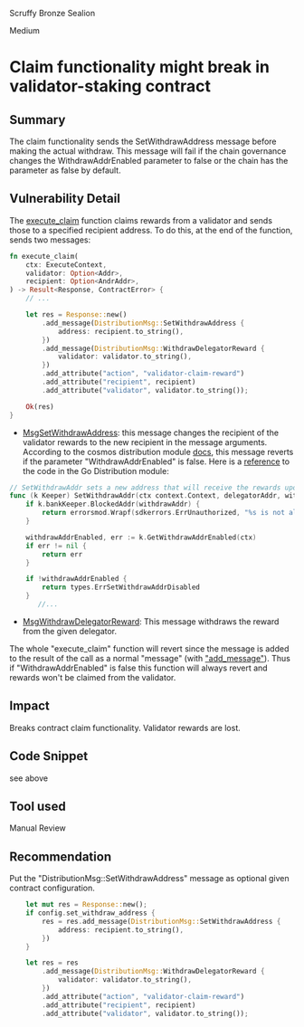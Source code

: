 Scruffy Bronze Sealion

Medium

# Claim functionality might break in validator-staking contract

## Summary
The claim functionality sends the SetWithdrawAddress message before making the actual withdraw. This message will fail if the chain governance changes the WithdrawAddrEnabled parameter to false or the chain has the parameter as false by default.

## Vulnerability Detail
The [execute_claim](https://github.com/sherlock-audit/2024-05-andromeda-ado/blob/main/andromeda-core/contracts/finance/andromeda-validator-staking/src/contract.rs#L186) function claims rewards from a validator and sends those to a specified recipient address. To do this, at the end of the function, sends two messages:

```rust
fn execute_claim(
    ctx: ExecuteContext,
    validator: Option<Addr>,
    recipient: Option<AndrAddr>,
) -> Result<Response, ContractError> {
    // ...

    let res = Response::new()
        .add_message(DistributionMsg::SetWithdrawAddress {
            address: recipient.to_string(),
        })
        .add_message(DistributionMsg::WithdrawDelegatorReward {
            validator: validator.to_string(),
        })
        .add_attribute("action", "validator-claim-reward")
        .add_attribute("recipient", recipient)
        .add_attribute("validator", validator.to_string());

    Ok(res)
}
```

- [MsgSetWithdrawAddress](https://github.com/sherlock-audit/2024-05-andromeda-ado/blob/main/andromeda-core/contracts/finance/andromeda-validator-staking/src/contract.rs#L231-L233): this message changes the recipient of the validator rewards to the new recipient in the message arguments. According to the cosmos distribution module [docs](https://docs.cosmos.network/v0.46/modules/distribution/04_messages.html#msgsetwithdrawaddress), this message reverts if the parameter "WithdrawAddrEnabled" is false. Here is a [reference](https://github.com/cosmos/cosmos-sdk/blob/main/x/distribution/keeper/keeper.go#L162-L169) to the code in the Go Distribution module:

```go
// SetWithdrawAddr sets a new address that will receive the rewards upon withdrawal
func (k Keeper) SetWithdrawAddr(ctx context.Context, delegatorAddr, withdrawAddr sdk.AccAddress) error {
	if k.bankKeeper.BlockedAddr(withdrawAddr) {
		return errorsmod.Wrapf(sdkerrors.ErrUnauthorized, "%s is not allowed to receive external funds", withdrawAddr)
	}

	withdrawAddrEnabled, err := k.GetWithdrawAddrEnabled(ctx)
	if err != nil {
		return err
	}

	if !withdrawAddrEnabled {
		return types.ErrSetWithdrawAddrDisabled
	}
       //...
```

- [MsgWithdrawDelegatorReward](https://github.com/sherlock-audit/2024-05-andromeda-ado/blob/main/andromeda-core/contracts/finance/andromeda-validator-staking/src/contract.rs#L234-L236): This message withdraws the reward from the given delegator.

The whole "execute_claim" function will revert since the message is added to the result of the call as a normal "message" (with ["add_message"](https://github.com/sherlock-audit/2024-05-andromeda-ado/blob/main/andromeda-core/contracts/finance/andromeda-validator-staking/src/contract.rs#L231)). Thus if "WithdrawAddrEnabled" is false this function will always revert and rewards won't be claimed from the validator.

## Impact
Breaks contract claim functionality. Validator rewards are lost.

## Code Snippet

see above

## Tool used

Manual Review

## Recommendation

Put the "DistributionMsg::SetWithdrawAddress" message as optional given contract configuration.

```rust
    let mut res = Response::new();
    if config.set_withdraw_address {
        res = res.add_message(DistributionMsg::SetWithdrawAddress {
            address: recipient.to_string(),
        })
    }

    let res = res
        .add_message(DistributionMsg::WithdrawDelegatorReward {
            validator: validator.to_string(),
        })
        .add_attribute("action", "validator-claim-reward")
        .add_attribute("recipient", recipient)
        .add_attribute("validator", validator.to_string());
```
